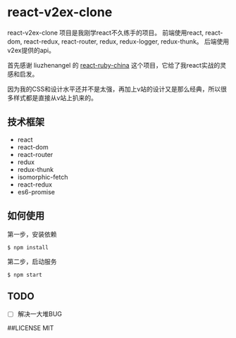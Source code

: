 # react-v2ex-clone
react-v2ex-clone 项目是我刚学react不久练手的项目。
前端使用react, react-dom, react-redux, react-router, redux, redux-logger, redux-thunk。
后端使用v2ex提供的api。

首先感谢 liuzhenangel 的 [react-ruby-china](https://github.com/liuzhenangel/react-ruby-china) 这个项目，它给了我react实战的灵感和启发。

因为我的CSS和设计水平还并不是太强，再加上v站的设计又是那么经典，所以很多样式都是直接从v站上扒来的。

## 技术框架
* react
* react-dom
* react-router
* redux
* redux-thunk
* isomorphic-fetch
* react-redux
* es6-promise


## 如何使用
第一步，安装依赖

```
$ npm install
```
第二步，启动服务

```
$ npm start
```

## TODO
* [ ] 解决一大堆BUG

##LICENSE
MIT
